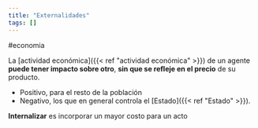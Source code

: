 ```yaml
---
title: "Externalidades"
tags: []
---
```

#economia

La [actividad económica]({{< ref "actividad económica" >}}) de un agente **puede tener impacto sobre otro**, **sin que se refleje en el precio** de su producto.

- Positivo, para el resto de la población
- Negativo, los que en general controla el [Estado]({{< ref "Estado" >}}).

**Internalizar** es incorporar un mayor costo para un acto